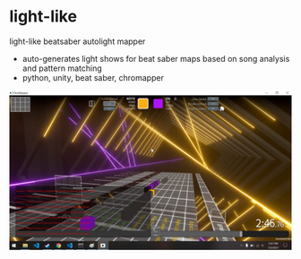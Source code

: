 # light-like
light-like beatsaber autolight mapper

* auto-generates light shows for beat saber maps based on song analysis and pattern matching
* python, unity, beat saber, chromapper

![demo](https://raw.githubusercontent.com/brunokruse/light-like/main/snap.png)

